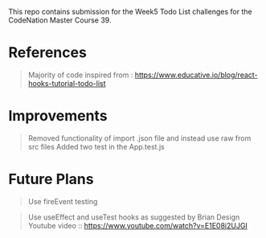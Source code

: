 This repo contains submission for the Week5 Todo List challenges for the CodeNation Master Course 39.

# References

> Majority of code inspired from : https://www.educative.io/blog/react-hooks-tutorial-todo-list

# Improvements

> Removed functionality of import .json file and instead use raw from src files
> Added two test in the App.test.js

# Future Plans

> Use fireEvent testing

> Use useEffect and useTest hooks as suggested by Brian Design Youtube video :: https://www.youtube.com/watch?v=E1E08i2UJGI
